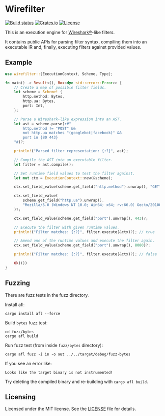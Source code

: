 # Wirefilter

[![Build status](https://img.shields.io/travis/com/cloudflare/wirefilter/master.svg)](https://travis-ci.com/cloudflare/wirefilter)
[![Crates.io](https://img.shields.io/crates/v/wirefilter-engine.svg)](https://crates.io/crates/wirefilter-engine)
[![License](https://img.shields.io/github/license/cloudflare/wirefilter.svg)](LICENSE)

This is an execution engine for [Wireshark®](https://www.wireshark.org/)-like filters.

It contains public APIs for parsing filter syntax, compiling them into
an executable IR and, finally, executing filters against provided values.

## Example

```rust
use wirefilter::{ExecutionContext, Scheme, Type};

fn main() -> Result<(), Box<dyn std::error::Error>> {
    // Create a map of possible filter fields.
    let scheme = Scheme! {
        http.method: Bytes,
        http.ua: Bytes,
        port: Int,
    };

    // Parse a Wireshark-like expression into an AST.
    let ast = scheme.parse(r#"
        http.method != "POST" &&
        not http.ua matches "(googlebot|facebook)" &&
        port in {80 443}
    "#)?;

    println!("Parsed filter representation: {:?}", ast);

    // Compile the AST into an executable filter.
    let filter = ast.compile();

    // Set runtime field values to test the filter against.
    let mut ctx = ExecutionContext::new(&scheme);

    ctx.set_field_value(scheme.get_field("http.method").unwrap(), "GET")?;

    ctx.set_field_value(
        scheme.get_field("http.ua").unwrap(),
        "Mozilla/5.0 (Windows NT 10.0; Win64; x64; rv:66.0) Gecko/20100101 Firefox/66.0",
    )?;

    ctx.set_field_value(scheme.get_field("port").unwrap(), 443)?;

    // Execute the filter with given runtime values.
    println!("Filter matches: {:?}", filter.execute(&ctx)?); // true

    // Amend one of the runtime values and execute the filter again.
    ctx.set_field_value(scheme.get_field("port").unwrap(), 8080)?;

    println!("Filter matches: {:?}", filter.execute(&ctx)?); // false

    Ok(())
}
```

## Fuzzing

There are fuzz tests in the fuzz directory.

Install afl:

```
cargo install afl --force
```

Build `bytes` fuzz test:

```
cd fuzz/bytes
cargo afl build
```

Run fuzz test (from inside `fuzz/bytes` directory):

```
cargo afl fuzz -i in -o out ../../target/debug/fuzz-bytes
```

If you see an error like:

```
Looks like the target binary is not instrumented!
```

Try deleting the compiled binary and re-building with `cargo afl build`.

## Licensing

Licensed under the MIT license. See the [LICENSE](LICENSE) file for details.
